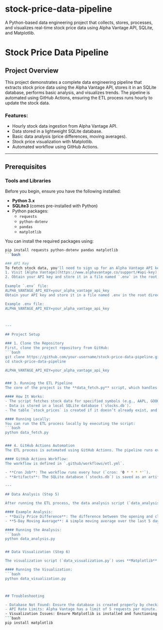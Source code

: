 # stock-price-data-pipeline
A Python-based data engineering project that collects, stores, processes, and visualizes real-time stock price data using Alpha Vantage API, SQLite, and Matplotlib.
# Stock Price Data Pipeline

## Project Overview
This project demonstrates a complete data engineering pipeline that extracts stock price data using the Alpha Vantage API, stores it in an SQLite database, performs basic analysis, and visualizes trends. The pipeline is automated using GitHub Actions, ensuring the ETL process runs hourly to update the stock data.

### Features:
- Hourly stock data ingestion from Alpha Vantage API.
- Data stored in a lightweight SQLite database.
- Basic data analysis (price differences, moving averages).
- Stock price visualization with Matplotlib.
- Automated workflow using GitHub Actions.

---

## Prerequisites
### Tools and Libraries
Before you begin, ensure you have the following installed:
- **Python 3.x**
- **SQLite3** (comes pre-installed with Python)
- Python packages:
  - `requests`
  - `python-dotenv`
  - `pandas`
  - `matplotlib`

You can install the required packages using:
```bash
pip install requests python-dotenv pandas matplotlib
```bash

### API Key
To fetch stock data, you'll need to sign up for an Alpha Vantage API key:
1. Visit [Alpha Vantage](https://www.alphavantage.co/support/#api-key).
2. Obtain your API key and store it in a file named `.env` in the root directory of your project.
   
Example `.env` file:
ALPHA_VANTAGE_API_KEY=your_alpha_vantage_api_key
Obtain your API key and store it in a file named .env in the root directory of your project.

Example .env file:
ALPHA_VANTAGE_API_KEY=your_alpha_vantage_api_key



---

## Project Setup

### 1. Clone the Repository
First, clone the project repository from GitHub:
```bash
git clone https://github.com/your-username/stock-price-data-pipeline.git
cd stock-price-data-pipeline

ALPHA_VANTAGE_API_KEY=your_alpha_vantage_api_key


### 3. Running the ETL Pipeline
The core of the project is the **data_fetch.py** script, which handles the ETL process (Extract, Transform, Load).

#### How It Works:
- The script fetches stock data for specified symbols (e.g., AAPL, GOOGL, MSFT) from Alpha Vantage.
- Data is stored in a local SQLite database (`stocks.db`).
- The table `stock_prices` is created if it doesn’t already exist, and data is inserted on an hourly basis using GitHub Actions.

#### Running Locally:
You can run the ETL process locally by executing the script:
```bash
python data_fetch.py


### 4. GitHub Actions Automation
The ETL process is automated using GitHub Actions. The pipeline runs every hour, fetching and inserting new stock data.

#### GitHub Actions Workflow:
The workflow is defined in `.github/workflows/etl.yml`.

- **Cron Job**: The workflow runs every hour (`cron: '0 * * * *'`).
- **Artifacts**: The SQLite database (`stocks.db`) is saved as an artifact at the end of each run.

---

## Data Analysis (Step 5)

After running the ETL process, the data analysis script (`data_analysis.py`) provides basic transformations and insights.

#### Example Analysis:
- **Daily Price Difference**: The difference between the opening and closing prices.
- **5-Day Moving Average**: A simple moving average over the last 5 days of closing prices.

#### Running the Analysis:
```bash
python data_analysis.py


## Data Visualization (Step 6)

The visualization script (`data_visualization.py`) uses **Matplotlib** to plot trends, such as closing prices and moving averages, for each stock symbol.

#### Running the Visualization:
```bash
python data_visualization.py



## Troubleshooting

- Database Not Found: Ensure the database is created properly by checking the working directory in the GitHub Actions logs.
- API Rate Limits: Alpha Vantage has a limit of 5 requests per minute. If you're querying many symbols, ensure there’s a delay between API calls to avoid hitting the rate limit.
- Visualization Issues: Ensure Matplotlib is installed and functioning correctly. You can install it using:
```bash
pip install matplotlib
